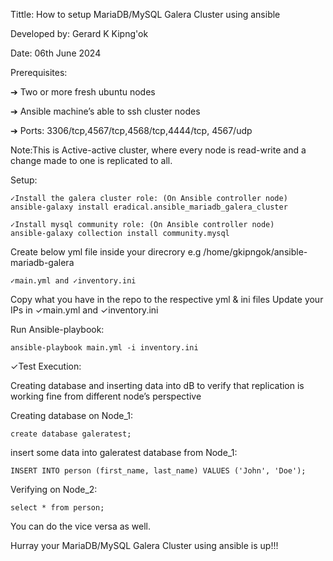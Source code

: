 Tittle: How to setup MariaDB/MySQL Galera Cluster using ansible

Developed by: Gerard K Kipng'ok

Date: 06th June 2024

Prerequisites:

➔ Two or more fresh ubuntu nodes 

➔ Ansible machine’s able to ssh cluster nodes

➔ Ports: 3306/tcp,4567/tcp,4568/tcp,4444/tcp, 4567/udp

Note:This is Active-active cluster, where every node is read-write and a change made to one is replicated to all.

Setup:

    ✓Install the galera cluster role: (On Ansible controller node)
    ansible-galaxy install eradical.ansible_mariadb_galera_cluster

    ✓Install mysql community role: (On Ansible controller node)
    ansible-galaxy collection install community.mysql

Create below yml file inside your direcrory e.g /home/gkipngok/ansible-mariadb-galera

    ✓main.yml and ✓inventory.ini

Copy what you have in the repo to the respective yml & ini files
Update your IPs in ✓main.yml and ✓inventory.ini

Run Ansible-playbook:

	ansible-playbook main.yml -i inventory.ini

✓Test Execution:

Creating database and inserting data into dB to verify that replication is working 
fine from different node’s perspective

Creating database on Node_1:

	create database galeratest;

insert some data into galeratest database from Node_1:
    
	INSERT INTO person (first_name, last_name) VALUES ('John', 'Doe');

Verifying on Node_2:

	select * from person;

You can do the vice versa as well.

Hurray your MariaDB/MySQL Galera Cluster using ansible is up!!!
